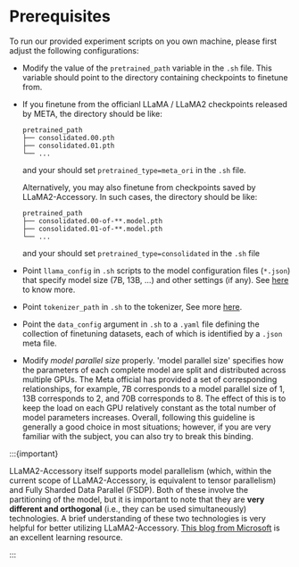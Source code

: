 # Prerequisites

To run our provided experiment scripts on you own machine, please first adjust the following configurations:

+ Modify the value of the `pretrained_path` variable in the `.sh` file. This variable should point to the directory containing checkpoints to finetune from.

 + If you finetune from the officianl LLaMA / LLaMA2 checkpoints released by META, the directory should be like:
   ```
   pretrained_path
   ├── consolidated.00.pth
   ├── consolidated.01.pth
   └── ...
   ```

   and your should set `pretrained_type=meta_ori` in the `.sh` file. 
   
   Alternatively, you may also finetune from checkpoints saved by LLaMA2-Accessory. In such cases, the directory should be like:
   
   ```
   pretrained_path
   ├── consolidated.00-of-**.model.pth
   ├── consolidated.01-of-**.model.pth
   └── ...
   ```

   and your should set `pretrained_type=consolidated` in the `.sh` file

+ Point `llama_config` in `.sh` scripts to the model configuration files (`*.json`) that specify model size 
  (7B, 13B, ...) and other settings (if any). See [here](../faq.md#how-to-set-llama_config) to know more.
+ Point `tokenizer_path` in `.sh` to the tokenizer, See more [here](../faq.md#how-to-set-tokenizer_path).
+ Point the `data_config` argument in `.sh` to a `.yaml` file defining the collection of finetuning datasets, 
  each of which is identified by a `.json` meta file. 
+ Modify *model parallel size* properly. 'model parallel size' specifies how the parameters of each complete model 
  are split and distributed across multiple GPUs. The Meta official has provided a set of corresponding relationships,
  for example, 7B corresponds to a model parallel size of 1, 13B corresponds to 2, and 70B corresponds to 8. 
  The effect of this is to keep the load on each GPU relatively constant as the total number of model parameters
  increases. Overall, following this guideline is generally a good choice in most situations; however, if you are 
  very familiar with the subject, you can also try to break this binding.

:::{important}

LLaMA2-Accessory itself supports model parallelism (which, within the current scope of LLaMA2-Accessory, is equivalent 
to tensor parallelism) and Fully Sharded Data Parallel (FSDP). Both of these involve the partitioning of the model, 
but it is important to note that they are **very different and orthogonal** (i.e., they can be used simultaneously) 
technologies. A brief understanding of these two technologies is very helpful for better utilizing LLaMA2-Accessory. 
[This blog from Microsoft](https://www.microsoft.com/en-us/research/blog/deepspeed-extreme-scale-model-training-for-everyone/)
is an excellent learning resource.

:::
